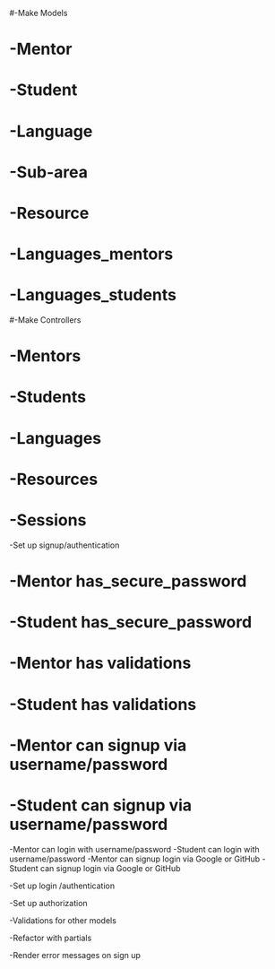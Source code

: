 #-Make Models
#  -Mentor
#  -Student
#  -Language
#  -Sub-area
#  -Resource
#  -Languages_mentors
#  -Languages_students

#-Make Controllers
#  -Mentors
#  -Students
#  -Languages
#  -Resources
#  -Sessions

-Set up signup/authentication
#  -Mentor has_secure_password
#  -Student has_secure_password
#  -Mentor has validations
#  -Student has validations
#  -Mentor can signup via username/password
#  -Student can signup via username/password
  -Mentor can login with username/password
  -Student can login with username/password 
  -Mentor can signup login via Google or GitHub
  -Student can signup login via Google or GitHub

-Set up login /authentication

-Set up authorization

-Validations for other models

-Refactor with partials

-Render error messages on sign up  
